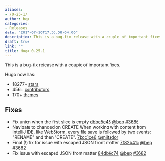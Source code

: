 ```yaml
---
aliases:
- /0-25-1/
author: bep
categories:
- Releases
date: "2017-07-10T17:53:58-04:00"
description: This is a bug-fix release with a couple of important fixes
draft: true
link: ""
title: Hugo 0.25.1
---
```


This is a bug-fix release with a couple of important fixes.

Hugo now has:

* 18277+ [stars](https://github.com/gohugoio/hugo/stargazers)
* 456+ [contributors](https://github.com/gohugoio/hugo/graphs/contributors)
* 170+ [themes](http://themes.gohugo.io/)

## Fixes

* Fix union when the first slice is empty [dbbc5c48](https://github.com/gohugoio/hugo/commit/dbbc5c4810a04ac06fad7500d88cf5c3bfe0c7fd) [@bep](https://github.com/bep) [#3686](https://github.com/gohugoio/hugo/issues/3686)
* Navigate to changed on CREATE When working with content from IntelliJ IDE, like WebStorm, every file save is followed by two events: "RENAME" and then "CREATE". [7bcc1ce6](https://github.com/gohugoio/hugo/commit/7bcc1ce659710f2220b400ce3b76e50d2e48b241) [@miltador](https://github.com/miltador) 
* Final (!) fix for issue with escaped JSON front matter [7f82b41a](https://github.com/gohugoio/hugo/commit/7f82b41a24af0fd04d28fbfebf9254766a3c6e6f) [@bep](https://github.com/bep) [#3682](https://github.com/gohugoio/hugo/issues/3682)
* Fix issue with escaped JSON front matter [84db6c74](https://github.com/gohugoio/hugo/commit/84db6c74a084d2b52117b999d4ec343cd3389a68) [@bep](https://github.com/bep) [#3682](https://github.com/gohugoio/hugo/issues/3682)
